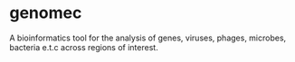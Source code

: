 # genomec
A bioinformatics tool for the analysis of genes, viruses, phages, microbes, bacteria e.t.c across regions of interest.

